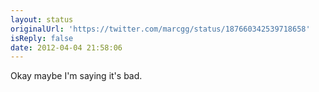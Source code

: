 ```yaml
---
layout: status
originalUrl: 'https://twitter.com/marcgg/status/187660342539718658'
isReply: false
date: 2012-04-04 21:58:06
---
```


Okay maybe I'm saying it's bad.
